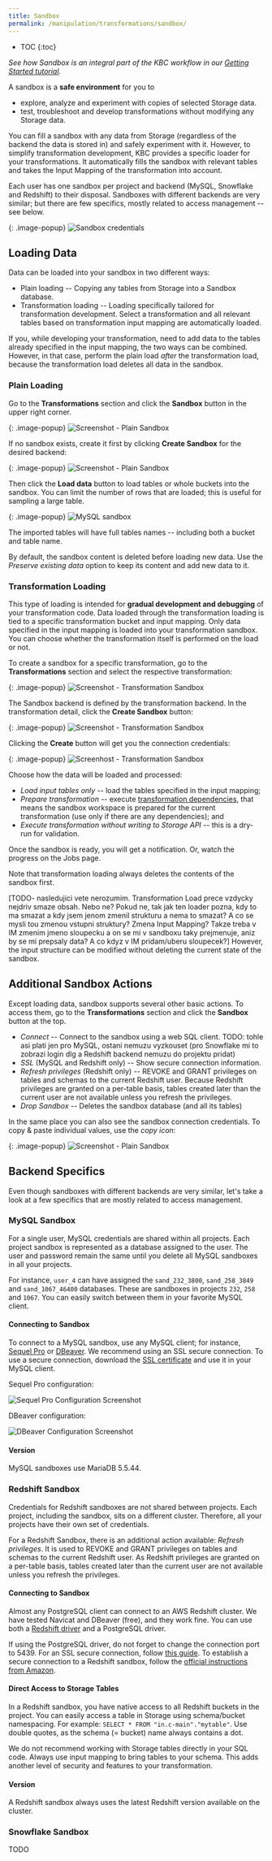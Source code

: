 ```yaml
---
title: Sandbox
permalink: /manipulation/transformations/sandbox/
---
```


* TOC
{:toc}

*See how Sandbox is an integral part of the KBC workflow in our [Getting Started tutorial](/overview/tutorial/manipulate/sandbox/).*

A sandbox is a **safe environment** for you to 

- explore, analyze and experiment with copies of selected Storage data. 
- test, troubleshoot and develop transformations without modifying any Storage data.

You can fill a sandbox with any data from Storage (regardless of the backend the data is stored in) and safely experiment with it.
However, to simplify transformation development, KBC provides a specific loader for your transformations. 
It automatically fills the sandbox with relevant tables and takes the Input Mapping of the transformation into account.

Each user has one sandbox per project and backend (MySQL, Snowflake and Redshift) to their disposal. 
Sandboxes with different backends are very similar; but there are few specifics, mostly related to access management -- see below.

{: .image-popup}
![Sandbox credentials](/manipulation/transformations/sandbox/sandbox-credentials.png)

   
## Loading Data

Data can be loaded into your sandbox in two different ways:

- Plain loading -- Copying any tables from Storage into a Sandbox database. 
- Transformation loading -- Loading specifically tailored for transformation development. 
Select a transformation and all relevant tables based on transformation input mapping are automatically loaded. 

If you, while developing your transformation, need to add data to the tables already specified in the input mapping, 
the two ways can be combined. However, in that case, perform the plain load *after* the transformation load, 
because the transformation load deletes all data in the sandbox.
  
### Plain Loading

Go to the **Transformations** section and click the **Sandbox** button in the upper right corner.

{: .image-popup}
![Screenshot - Plain Sandbox](/manipulation/transformations/sandbox/howto-plain-sandbox-1.png)

If no sandbox exists, create it first by clicking **Create Sandbox** for the desired backend: 

{: .image-popup}
![Screenshot - Plain Sandbox](/manipulation/transformations/sandbox/howto-plain-sandbox-2.png)

Then click the **Load data** button to load tables or whole buckets into the sandbox. 
You can limit the number of rows that are loaded; this is useful for sampling a large table. 

{: .image-popup}
![MySQL sandbox](/manipulation/transformations/sandbox/sandbox-mysql-load-data.png)

The imported tables will have full tables names -- including both a bucket and table name.

By default, the sandbox content is deleted before loading new data. 
Use the *Preserve existing data* option to keep its content and add new data to it.


### Transformation Loading

This type of loading is intended for **gradual development and debugging** of your transformation code. 
Data loaded through the transformation loading is tied to a specific transformation bucket and input mapping. 
Only data specified in the input mapping is loaded into your transformation sandbox. 
You can choose whether the transformation itself is performed on the load or not.

To create a sandbox for a specific transformation, go to the **Transformations** section and select the respective transformation:

{: .image-popup}
![Screenshot - Transformation Sandbox](/manipulation/transformations/sandbox/howto-transformation-sandbox-1.png)

The Sandbox backend is defined by the transformation backend. In the transformation detail, 
click the **Create Sandbox** button:

{: .image-popup}
![Screenshot - Transformation Sandbox](/manipulation/transformations/sandbox/howto-transformation-sandbox-2.png)

Clicking the **Create** button will get you the connection credentials:

{: .image-popup}
![Screenhost - Transformation Sandbox](/manipulation/transformations/sandbox/transformation-sandbox.png)

Choose how the data will be loaded and processed:

 - *Load input tables only* -- load the tables specified in the input mapping; 
 - *Prepare transformation* -- execute [transformation dependencies](/manipulation/transformations/#dependencies), that means the sandbox workspace is prepared for the current transformation (use only if there are any dependencies); and
 - *Execute transformation without writing to Storage API* -- this is a dry-run for validation.
 
Once the sandbox is ready, you will get a notification. Or, watch the progress on the Jobs page. 

Note that transformation loading always deletes the contents of the sandbox first. 

[TODO- nasledujici vete nerozumim. Transformation Load prece vzdycky nejdriv smaze obsah. Nebo ne? Pokud ne, tak jak ten loader pozna, kdy to ma smazat a kdy jsem jenom zmenil strukturu a nema to smazat? A co se mysli tou zmenou vstupni struktury? Zmena Input Mapping? Takze treba v IM zmenim jmeno sloupecku a on se mi v sandboxu taky prejmenuje, aniz by se mi prepsaly data? A co kdyz v IM pridam/uberu sloupecek?]
However, the input structure can be modified without deleting the current state of the sandbox. 


## Additional Sandbox Actions

Except loading data, sandbox supports several other basic actions. To access them, go to the **Transformations** section 
and click the **Sandbox** button at the top.

  - *Connect* -- Connect to the sandbox using a web SQL client. TODO: tohle asi plati jen pro MySQL, ostani nemuzu vyzkouset (pro Snowflake mi to zobrazi login dlg a Redshift backend nemuzu do projektu pridat)
  - *SSL* (MySQL and Redshift only) -- Show secure connection information.
  - *Refresh privileges* (Redshift only) -- REVOKE and GRANT privileges on tables and schemas to the current Redshift user. Because  Redshift privileges are granted on a per-table basis, tables created later than the current user are not available unless you refresh the privileges.
  - *Drop Sandbox* -- Deletes the sandbox database (and all its tables)

In the same place you can also see the sandbox connection credentials. To copy & paste individual values, use the *copy icon*:

{: .image-popup}
![Screenshot - Plain Sandbox](/manipulation/transformations/sandbox/howto-plain-sandbox-3.png)

## Backend Specifics

Even though sandboxes with different backends are very similar, let's take a look at a few specifics that are mostly related to access management.

### MySQL Sandbox

For a single user, MySQL credentials are shared within all projects. Each project sandbox is represented as a database assigned to the user. 
The user and password remain the same until you delete all MySQL sandboxes in all your projects.  

For instance, `user_4` can have assigned the `sand_232_3800`, `sand_258_3849` and `sand_1067_46400` databases. 
These are sandboxes in projects `232`, `258` and `1067`. You can easily switch between them in your favorite MySQL client.


#### Connecting to Sandbox

To connect to a MySQL sandbox, use any MySQL client; for instance, [Sequel Pro](http://www.sequelpro.com/) or
[DBeaver](http://dbeaver.jkiss.org/download/). 
We recommend using an SSL secure connection. 
To use a secure connection, download the [SSL certificate](https://d3iz2gfan5zufq.cloudfront.net/files/sh-tapi.ca.pem) 
and use it in your MySQL client.

Sequel Pro configuration:

![Sequel Pro Configuration Screenshot](/manipulation/transformations/sandbox/sequelpro-ssl.png)

DBeaver configuration:

![DBeaver Configuration Screenshot](/manipulation/transformations/sandbox/dbeaver-ssl.png)

#### Version

MySQL sandboxes use MariaDB 5.5.44. 

### Redshift Sandbox

Credentials for Redshift sandboxes are not shared between projects. Each project, including the sandbox, 
sits on a different cluster. Therefore, all your projects have their own set of credentials.

For a Redshift Sandbox, there is an additional action available: *Refresh privileges*. 
It is used to REVOKE and GRANT privileges on tables and schemas to the current Redshift user. 
As Redshift privileges are granted on a per-table basis, tables created later than the current user are not 
available unless you refresh the privileges.

#### Connecting to Sandbox

Almost any PostgreSQL client can connect to an AWS Redshift cluster. We have tested Navicat and DBeaver (free), and 
they work fine. You can use both a [Redshift driver](http://docs.aws.amazon.com/redshift/latest/mgmt/configure-jdbc-connection.html) 
and a PostgreSQL driver. 

If using the PostgreSQL driver, do not forget to change the connection port to 5439.
For an SSL secure connection, follow [this guide](http://docs.aws.amazon.com/redshift/latest/mgmt/connecting-ssl-support.html). 
To establish a secure connection to a Redshift sandbox, follow the 
[official instructions from Amazon](http://docs.aws.amazon.com/redshift/latest/mgmt/connecting-ssl-support.html).

#### Direct Access to Storage Tables

In a Redshift sandbox, you have native access to all Redshift buckets in the project. 
You can easily access a table in Storage using schema/bucket namespacing. For example: `SELECT * FROM "in.c-main"."mytable"`. 
Use double quotes, as the schema (= bucket) name always contains a dot.
   
We do not recommend working with Storage tables directly in your SQL code. 
Always use input mapping to bring tables to your schema. 
This adds another level of security and features to your transformation. 

#### Version

A Redshift sandbox always uses the latest Redshift version available on the cluster.  

### Snowflake Sandbox

TODO 